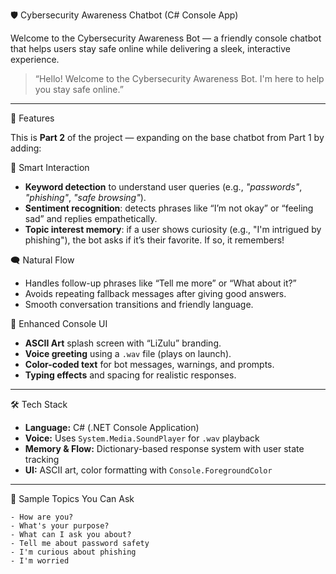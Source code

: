 🛡️ Cybersecurity Awareness Chatbot (C# Console App)

Welcome to the Cybersecurity Awareness Bot — a friendly console chatbot that helps users stay safe online while delivering a sleek, interactive experience.

> “Hello! Welcome to the Cybersecurity Awareness Bot. I'm here to help you stay safe online.”

---

📌 Features

This is **Part 2** of the project — expanding on the base chatbot from Part 1 by adding:

 🧠 Smart Interaction
- **Keyword detection** to understand user queries (e.g., *"passwords"*, *"phishing"*, *"safe browsing"*).
- **Sentiment recognition**: detects phrases like “I’m not okay” or “feeling sad” and replies empathetically.
- **Topic interest memory**: if a user shows curiosity (e.g., "I'm intrigued by phishing"), the bot asks if it’s their favorite. If so, it remembers!

🗨️ Natural Flow
- Handles follow-up phrases like “Tell me more” or “What about it?”
- Avoids repeating fallback messages after giving good answers.
- Smooth conversation transitions and friendly language.

 🎨 Enhanced Console UI
- **ASCII Art** splash screen with “LiZulu” branding.
- **Voice greeting** using a `.wav` file (plays on launch).
- **Color-coded text** for bot messages, warnings, and prompts.
- **Typing effects** and spacing for realistic responses.

---

🛠️ Tech Stack

- **Language:** C# (.NET Console Application)
- **Voice:** Uses `System.Media.SoundPlayer` for `.wav` playback
- **Memory & Flow:** Dictionary-based response system with user state tracking
- **UI:** ASCII art, color formatting with `Console.ForegroundColor`

---

🧩 Sample Topics You Can Ask

```text
- How are you?
- What's your purpose?
- What can I ask you about?
- Tell me about password safety
- I'm curious about phishing
- I'm worried
